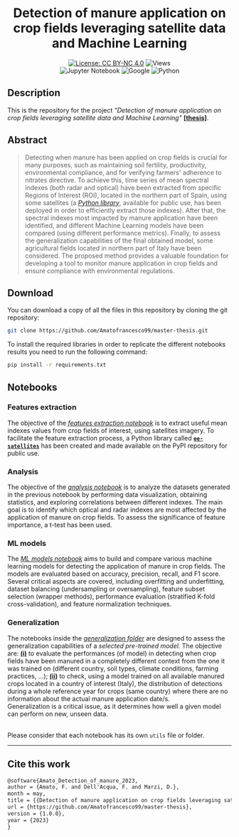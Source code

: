 <div align="center">

# **Detection of manure application on crop fields leveraging satellite data and Machine Learning**

[![License: CC BY-NC 4.0](https://img.shields.io/badge/License-CC%20BY--NC%204.0-lightgrey.svg)](https://creativecommons.org/licenses/by-nc/4.0/)
![Views](https://komarev.com/ghpvc/?username=DetectionOfManureApplication&label=Views&color=lightgrey)
<br>
![Jupyter Notebook](https://img.shields.io/badge/JUPYTER-%23FF0000.svg?style=flat&logo=jupyter&logoColor=white&color=critical)
![Google](https://img.shields.io/badge/GOOGLE_EARTH_ENGINE-90EE0?style=flat&logo=google&logoColor=white&color=success)
![Python](https://img.shields.io/badge/PYTHON-0000FF?style=flat&logo=python&logoColor=white&color=informational)

</div>

## **Description**
This is the repository for the project *"Detection of manure application on crop fields leveraging satellite data and Machine Learning"* [**[thesis]**]().

## **Abstract**
> Detecting when manure has been applied on crop fields is crucial for many purposes, such as maintaining soil fertility, productivity, environmental compliance, and for verifying farmers' adherence to nitrates directive. 
To achieve this, time series of mean spectral indexes (both radar and optical) have been extracted from specific Regions of Interest (ROI), located in the northern part of Spain, using some satellites (a [*Python library*](https://pypi.org/project/ee-satellites/), available for public use, has been deployed in order to efficiently extract those indexes). 
After that, the spectral indexes most impacted by manure application have been identified, and different Machine Learning models have been compared (using different performance metrics). 
Finally, to assess the generalization capabilities of the final obtained model, some agricultural fields located in northern part of Italy have been considered.
The proposed method provides a valuable foundation for developing a tool to monitor manure application in crop fields and ensure compliance with environmental regulations.

## **Download**
You can download a copy of all the files in this repository by cloning the git repository:

```bash
git clone https://github.com/Amatofrancesco99/master-thesis.git
```

To install the required libraries in order to replicate the different notebooks results you need to run the following command:
```bash
pip install -r requirements.txt
```

## **Notebooks**
### Features extraction
The objective of the [*features extraction notebook*](./Notebooks/1-features-extraction/notebook.ipynb) is to extract useful mean indexes values from crop fields of interest, using satellites imagery.
To facilitate the feature extraction process, a Python library called [**`ee-satellites`**](https://pypi.org/project/ee-satellites/) has been created and made available on the PyPI repository for public use.

### Analysis
The objective of the [*analysis notebook*](./Notebooks/2-analysis/notebook.ipynb) is to analyze the datasets generated in the previous notebook by performing data visualization, obtaining statistics, and exploring correlations between different indexes. The main goal is to identify which optical and radar indexes are most affected by the application of manure on crop fields. To assess the significance of feature importance, a t-test has been used.

### ML models
The [*ML models notebook*](./Notebooks/3-ml-models/notebook.ipynb) aims to build and compare various machine learning models for detecting the application of manure in crop fields. The models are evaluated based on accuracy, precision, recall, and F1 score. Several critical aspects are covered, including overfitting and underfitting, dataset balancing (undersampling or oversampling), feature subset selection (wrapper methods), performance evaluation (stratified K-fold cross-validation), and feature normalization techniques.

### Generalization
The notebooks inside the [*generalization folder*](./Notebooks/4-generalization) are designed to assess the generalization capabilities of a *selected pre-trained model*. The objective are: **[(i)](./Notebooks/4-generalization/notebook1.ipynb)** to evaluate the performances (of model) in detecting when crop fields have been manured in a completely different context from the one it was trained on (different country, soil types, climate conditions, farming practices, ...); **[(ii)](./Notebooks/4-generalization/notebook2.ipynb)** to check, using a model trained on all available manured crops located in a country of interest (Italy), the distribution of detections during a whole reference year for crops (same country) where there are no information about the actual manure application date/s. <br>
Generalization is a critical issue, as it determines how well a given model can perform on new, unseen data. 
<br><br>

Please consider that each notebook has its own `utils` file or folder.

***
## **Cite this work**
```latex
@software{Amato_Detection_of_manure_2023,
author = {Amato, F. and Dell'Acqua, F. and Marzi, D.},
month = may,
title = {{Detection of manure application on crop fields leveraging satellite data and Machine Learning}},
url = {https://github.com/Amatofrancesco99/master-thesis},
version = {1.0.0},
year = {2023}
}
```